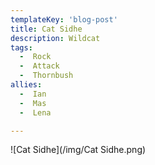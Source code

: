 ```yaml
---
templateKey: 'blog-post'
title: Cat Sidhe
description: Wildcat
tags:
  -  Rock
  -  Attack
  -  Thornbush
allies:
  -  Ian
  -  Mas
  -  Lena

---
```

![Cat Sidhe](/img/Cat Sidhe.png)
